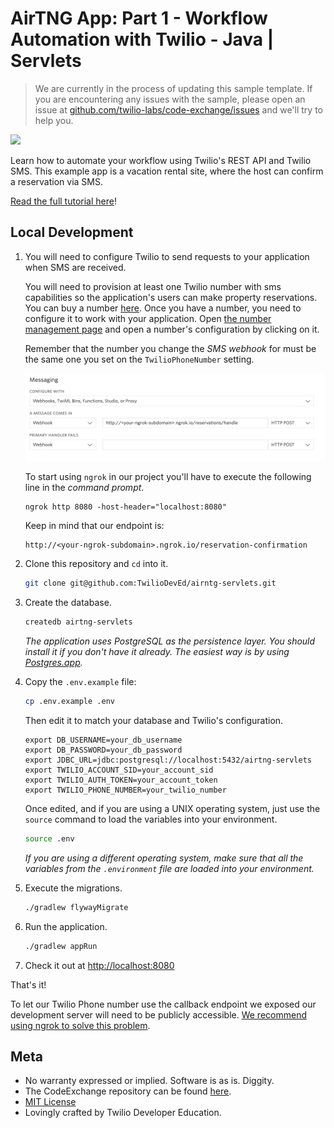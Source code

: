# AirTNG App: Part 1 - Workflow Automation with Twilio - Java | Servlets

> We are currently in the process of updating this sample template. If you are encountering any issues with the sample, please open an issue at [github.com/twilio-labs/code-exchange/issues](https://github.com/twilio-labs/code-exchange/issues) and we'll try to help you.

![](https://github.com/TwilioDevEd/airtng-servlets/workflows/Java-Gradle/badge.svg)

Learn how to automate your workflow using Twilio's REST API and Twilio SMS. This example app is a vacation rental site, where the host can confirm a reservation via SMS.

[Read the full tutorial here](https://www.twilio.com/docs/tutorials/walkthrough/workflow-automation/java/servlets)!

## Local Development

1. You will need to configure Twilio to send requests to your application when SMS are received.

   You will need to provision at least one Twilio number with sms capabilities so the application's users can make property reservations. You can buy a number [here](https://www.twilio.com/user/account/phone-numbers/search). Once you have a number,  you need to configure it to work with your application. Open [the number management page](https://www.twilio.com/user/account/phone-numbers/incoming) and open a number's configuration by clicking on it.

   Remember that the number you change the _SMS webhook_ for must be the same one you set on the `TwilioPhoneNumber` setting.

   ![Configure Messaging](webhook.png)

   To start using `ngrok` in our project you'll have to execute the following line in the _command prompt_.

   ```
   ngrok http 8080 -host-header="localhost:8080"
   ```

   Keep in mind that our endpoint is:

   ```
   http://<your-ngrok-subdomain>.ngrok.io/reservation-confirmation
   ```

1. Clone this repository and `cd` into it.

    ```bash
    git clone git@github.com:TwilioDevEd/airntg-servlets.git
    ```

1. Create the database.

    ```bash
    createdb airtng-servlets
    ```

    _The application uses PostgreSQL as the persistence layer. You should install
    it if you don't have it already. The easiest way is by
    using [Postgres.app](http://postgresapp.com/)._

1. Copy the `.env.example` file:

    ```bash
    cp .env.example .env
    ```

    Then edit it to match your database and Twilio's configuration.

     ```
     export DB_USERNAME=your_db_username
     export DB_PASSWORD=your_db_password
     export JDBC_URL=jdbc:postgresql://localhost:5432/airtng-servlets
     export TWILIO_ACCOUNT_SID=your_account_sid
     export TWILIO_AUTH_TOKEN=your_account_token
     export TWILIO_PHONE_NUMBER=your_twilio_number
     ```

    Once edited, and if you are using a UNIX operating system,
    just use the `source` command to load the variables into your environment.

    ```bash
    source .env
    ```

    _If you are using a different operating system, make sure that all the
    variables from the `.environment` file are loaded into your environment._

1. Execute the migrations.

    ```bash
    ./gradlew flywayMigrate
    ```

1. Run the application.

    ```bash
    ./gradlew appRun
    ```

1. Check it out at [http://localhost:8080](http://localhost:8080)

That's it!

To let our Twilio Phone number use the callback endpoint we exposed our development server will need to be publicly accessible. [We recommend using ngrok to solve this problem](https://www.twilio.com/blog/2015/09/6-awesome-reasons-to-use-ngrok-when-testing-webhooks.html).

## Meta

* No warranty expressed or implied. Software is as is. Diggity.
* The CodeExchange repository can be found [here](https://github.com/twilio-labs/code-exchange/).
* [MIT License](http://www.opensource.org/licenses/mit-license.html)
* Lovingly crafted by Twilio Developer Education.
